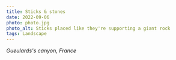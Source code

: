 ```yaml
---
title: Sticks & stones
date: 2022-09-06
photo: photo.jpg
photo_alt: Sticks placed like they're supporting a giant rock
tags: Landscape
---
```


*Gueulards's canyon, France*
